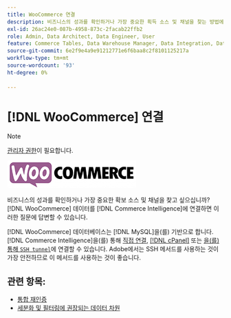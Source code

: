 ```yaml
---
title: WooCommerce 연결
description: 비즈니스의 성과를 확인하거나 가장 중요한 획득 소스 및 채널을 찾는 방법에 대해 알아봅니다.
exl-id: 26ac24e0-087b-4958-873c-2facab22ffb2
role: Admin, Data Architect, Data Engineer, User
feature: Commerce Tables, Data Warehouse Manager, Data Integration, Data Import/Export
source-git-commit: 6e2f9e4a9e91212771e6f6baa8c2f8101125217a
workflow-type: tm+mt
source-wordcount: '93'
ht-degree: 0%

---
```


# [!DNL WooCommerce] 연결

>[!NOTE]
>
>[관리자 권한](../../../administrator/user-management/user-management.md)이 필요합니다.

![](../../../assets/WooCommerce-Logo.jpg)

비즈니스의 성과를 확인하거나 가장 중요한 확보 소스 및 채널을 찾고 싶으십니까? [!DNL WooCommerce] 데이터를 [!DNL Commerce Intelligence]에 연결하면 이러한 질문에 답변할 수 있습니다.

[!DNL WooCommerce] 데이터베이스는 [!DNL MySQL]을(를) 기반으로 합니다. [!DNL Commerce Intelligence]을(를) 통해 [직접 연결](../integrations/mysql-via-a-direct-connection.md), [[!DNL cPanel]](../integrations/mysql-via-cpanel.md) 또는 [을(를) 통해 `SSH tunnel`](../integrations/mysql-via-ssh-tunnel.md)에 연결할 수 있습니다. Adobe에서는 SSH 메서드를 사용하는 것이 가장 안전하므로 이 메서드를 사용하는 것이 좋습니다.

## 관련 항목:

* [통합 재인증](https://experienceleague.adobe.com/docs/commerce-knowledge-base/kb/how-to/mbi-reauthenticating-integrations.html?lang=ko)
* [세분화 및 필터링에 권장되는 데이터 차원](../../../best-practices/segment-filter.md)
